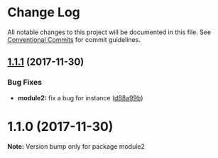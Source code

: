 # Change Log

All notable changes to this project will be documented in this file.
See [Conventional Commits](https://conventionalcommits.org) for commit guidelines.

<a name="1.1.1"></a>
## [1.1.1](https://github.com/yannickschuchmann/lerna-test/compare/v1.1.0...v1.1.1) (2017-11-30)


### Bug Fixes

* **module2:** fix a bug for instance ([d88a99b](https://github.com/yannickschuchmann/lerna-test/commit/d88a99b))




<a name="1.1.0"></a>
# 1.1.0 (2017-11-30)




**Note:** Version bump only for package module2
